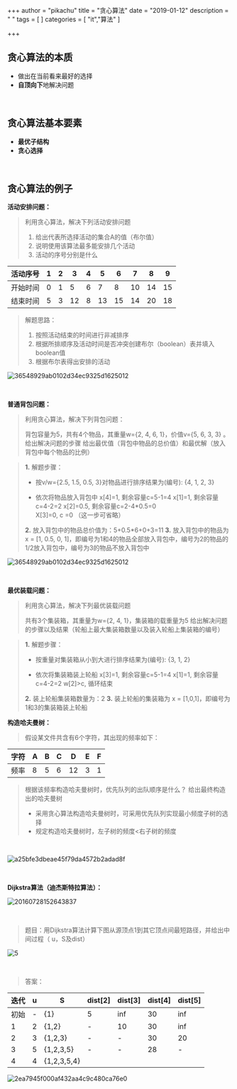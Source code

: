 +++
author = "pikachu"
title = "贪心算法"
date = "2019-01-12"
description = " "
tags = [
]
categories = [
    "it","算法"
]

+++


## 贪心算法的本质

- 做出在当前看来最好的选择
- **自顶向下**地解决问题

&nbsp;

## 贪心算法基本要素

- **最优子结构**
- **贪心选择**

&nbsp;

## 贪心算法的例子


**活动安排问题：**

> 利用贪心算法，解决下列活动安排问题
> 
> 1. 给出代表所选择活动的集合A的值（布尔值）
> 2. 说明使用该算法最多能安排几个活动
> 3. 活动的序号分别是什么


活动序号 | 1 | 2 | 3 | 4 | 5 | 6 | 7 | 8 | 9
-- | -- | -- | -- | -- | -- | -- | -- | -- | --
开始时间 | 0 | 1 | 5 | 6 | 7 | 8 | 10 | 14 | 15
结束时间 | 5 | 3 | 12 | 8 | 13 | 15 | 14 | 20 | 18


> 解题思路：
> 
> 1. 按照活动结束的时间进行非减排序
> 2. 根据所排顺序及活动时间是否冲突创建布尔（boolean）表并填入boolean值
> 3. 根据布尔表得出安排的活动

![36548929ab0102d34ec9325d1625012](https://user-images.githubusercontent.com/38284818/51071462-24320080-168c-11e9-83f2-56efd0246b7f.jpg)

&nbsp;

**普通背包问题：**

> 利用贪心算法，解决下列背包问题：
> 
> 背包容量为5，共有4个物品，其重量w={2, 4, 6, 1}，价值v={5, 6, 3, 3} 。
> 给出解决问题的步骤
> 给出最优值（背包中物品的总价值）和最优解（放入背包中每个物品的比例）

> **1.** 解题步骤：
> - 按v/w={2.5, 1.5, 0.5, 3}对物品进行排序结果为(编号): {4, 1, 2, 3}
> 
> - 依次将物品放入背包中
> x[4]=1, 剩余容量c=5-1=4
> x[1]=1, 剩余容量c=4-2=2
> x[2]=0.5, 剩余容量c=2-4*0.5=0    
> X[3]=0, c =0 （这一步可省略）
> 
> **2.** 放入背包中的物品总价值为：5+0.5*6+0+3=11
> **3.** 放入背包中的物品为 x = [1, 0.5, 0, 1]，即编号为1和4的物品全部放入背包中，编号为2的物品的1/2放入背包中，编号为3的物品不放入背包中

![36548929ab0102d34ec9325d1625012](https://user-images.githubusercontent.com/38284818/51071570-1d0bf200-168e-11e9-9c43-c340b7d0554f.jpg)

&nbsp;

**最优装载问题：**

> 利用贪心算法，解决下列最优装载问题
> 
> 共有3个集装箱，其重量为w={2, 4, 1}，集装箱的载重量为5
> 给出解决问题的步骤以及结果（轮船上最大集装箱数量以及装入轮船上集装箱的编号）

> **1.** 解题步骤：
> 
> - 按重量对集装箱从小到大进行排序结果为(编号): {3, 1, 2}
> 
> - 依次将集装箱装上轮船
> x[3]=1, 剩余容量c=5-1=4
> x[1]=1, 剩余容量c=4-2=2
> w[2]>c, 循环结束    
> 
> **2.** 装上轮船集装箱数量为：2
> **3.** 装上轮船的集装箱为 x = [1,0,1]，即编号为1和3的集装箱装上轮船


**构造哈夫曼树：**

> 假设某文件共含有6个字符，其出现的频率如下：
> 

字符 | A | B | C | D | E | F
-- | -- | -- | -- | -- | -- | --
频率 | 8 | 5 | 6 | 12 | 3 | 1

> 根据该频率构造哈夫曼树时，优先队列的出队顺序是什么？
> 给出最终构造出的哈夫曼树
>
> - 采用贪心算法构造哈夫曼树时，可采用优先队列实现最小频度子树的选择
> - 规定构造哈夫曼树时，左子树的频度<右子树的频度
> 

&nbsp;

![a25bfe3dbeae45f79da4572b2adad8f](https://user-images.githubusercontent.com/38284818/51071827-47f84500-1692-11e9-9d2f-8f3284dcb46a.jpg)

&nbsp;

**Dijkstra算法（迪杰斯特拉算法）：**

![20160728152643837](https://user-images.githubusercontent.com/38284818/51072845-c9f06a00-16a2-11e9-997e-2847b4a0c080.gif)

&nbsp;

> 题目：用Dijkstra算法计算下图从源顶点1到其它顶点间最短路径，并给出中间过程（ u，S及dist）

![5](https://user-images.githubusercontent.com/38284818/51072817-551d3000-16a2-11e9-83a0-c855626c1922.png)

&nbsp;

> 答案：

迭代 | u | S | dist[2] | dist[3] | dist[4] | dist[5]
-- | -- | -- | -- | -- | -- | --
初始 | - | {1} | 5 | inf | 30 | inf
1 | 2 | {1,2} | - | 10 | 30 | inf
2 | 3 | {1,2,3} | - | - | 30 | 20
3 | 5 | {1,2,3,5} | - | - | 28 | -
4 | 4 | {1,2,3,5,4} |   |   |   |  

![2ea7945f000af432aa4c9c480ca76e0](https://user-images.githubusercontent.com/38284818/51072886-bdb8dc80-16a3-11e9-98c2-5b1b46c02f12.jpg)







